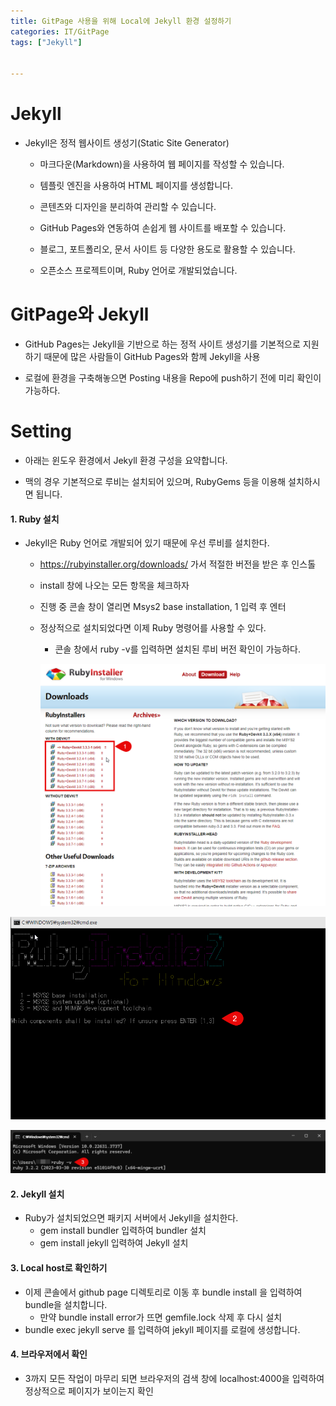 ```yaml
---
title: GitPage 사용을 위해 Local에 Jekyll 환경 설정하기 
categories: IT/GitPage
tags: ["Jekyll"]


---
```




# Jekyll

- Jekyll은 정적 웹사이트 생성기(Static Site Generator)

  - 마크다운(Markdown)을 사용하여 웹 페이지를 작성할 수 있습니다.

  - 템플릿 엔진을 사용하여 HTML 페이지를 생성합니다.

  - 콘텐츠와 디자인을 분리하여 관리할 수 있습니다.

  - GitHub Pages와 연동하여 손쉽게 웹 사이트를 배포할 수 있습니다.

  - 블로그, 포트폴리오, 문서 사이트 등 다양한 용도로 활용할 수 있습니다.

  - 오픈소스 프로젝트이며, Ruby 언어로 개발되었습니다.



# GitPage와 Jekyll

- GitHub Pages는 Jekyll을 기반으로 하는 정적 사이트 생성기를 기본적으로 지원하기 때문에 많은 사람들이 GitHub Pages와 함께 Jekyll을 사용

- 로컬에 환경을 구축해놓으면 Posting 내용을 Repo에 push하기 전에 미리 확인이 가능하다.



# Setting

- 아래는 윈도우 환경에서 Jekyll 환경 구성을 요약합니다.

- 맥의 경우 기본적으로 루비는 설치되어 있으며, RubyGems 등을 이용해 설치하시면 됩니다.

  

#### 1. Ruby 설치

- Jekyll은 Ruby 언어로 개발되어 있기 때문에 우선 루비를 설치한다.

  - https://rubyinstaller.org/downloads/ 가서 적절한 버전을 받은 후 인스톨

  - install 창에 나오는 모든 항목을 체크하자

  - 진행 중 콘솔 창이 열리면 Msys2 base installation, 1 입력 후 엔터

  - 정상적으로 설치되었다면 이제 Ruby 명령어를 사용할 수 있다.

    - 콘솔 창에서 ruby -v를 입력하면 설치된 루비 버전 확인이 가능하다.

    ![image-20240707211257145](https://raw.githubusercontent.com/hns17/ImageContainer/main/img/image-20240707211257145.png)

![image-20240707212034913](https://raw.githubusercontent.com/hns17/ImageContainer/main/img/image-20240707212034913.png)

![image-20240707212840140](https://raw.githubusercontent.com/hns17/ImageContainer/main/img/image-20240707212840140.png)



#### 2. Jekyll 설치

- Ruby가 설치되었으면 패키지 서버에서 Jekyll을 설치한다.
  - gem install bundler 입력하여 bundler 설치
  - gem install jekyll 입력하여 Jekyll 설치



#### 3. Local host로 확인하기

- 이제 콘솔에서 github page 디렉토리로 이동 후 bundle install 을 입력하여 bundle을 설치합니다.
  - 만약 bundle install error가 뜨면 gemfile.lock 삭제 후 다시 설치
- bundle exec jekyll serve 를 입력하여 jekyll 페이지를 로컬에 생성합니다.



#### 4. 브라우저에서 확인

- 3까지 모든 작업이 마무리 되면 브라우저의 검색 창에 localhost:4000을 입력하여 정상적으로 페이지가 보이는지 확인